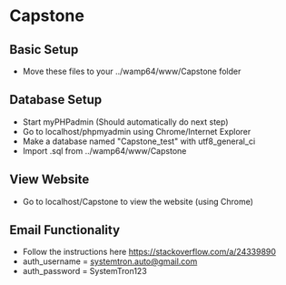 # Capstone

## Basic Setup 
- Move these files to your ../wamp64/www/Capstone folder

## Database Setup
- Start myPHPadmin (Should automatically do next step)
- Go to localhost/phpmyadmin using Chrome/Internet Explorer
- Make a database named "Capstone_test" with utf8_general_ci
- Import .sql from ../wamp64/www/Capstone

## View Website
- Go to localhost/Capstone to view the website (using Chrome)

## Email Functionality
- Follow the instructions here https://stackoverflow.com/a/24339890
- auth_username = systemtron.auto@gmail.com
- auth_password = SystemTron123